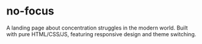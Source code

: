 # no-focus
A landing page about concentration struggles in the modern world. Built with pure HTML/CSS/JS, featuring responsive design and theme switching.
